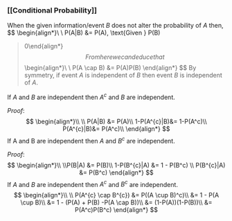 ### [[Conditional Probability]]
When the given information/event $B$ does not alter the probability of $A$ then,
$$
	\begin{align*}\\
\\ P(A|B) &= P(A), \text{Given } P(B)
 > 0\end{align*}
$$
From here we can deduce that 
$$
\begin{align*}\\
\\ P(A \cap B) &= P(A)P(B)
\end{align*}
$$
By symmetry, if event $A$ is independent of $B$ then event $B$ is independent of $A$.

If $A$ and $B$ are independent then $A^c$ and $B$ are independent.

*Proof*:
$$
\begin{align*}\\
\\ P(A|B) &= P(A)\\
1-P(A^{c}|B)&= 1-P(A^c)\\
P(A^{c}|B)&= P(A^c)\\
\end{align*}
$$
If A and B are independent then $A$ and $B^c$ are independent.

*Proof*:
$$
\begin{align*}\\
\\P(B|A) &= P(B)\\
  1-P(B^{c}|A) &= 1 - P(B^c) 
\\ P(B^{c}|A) &= P(B^c)
\end{align*}
$$
If $A$ and $B$ are independent then $A^c$ and $B^c$ are independent.
$$
\begin{align*}\\
\\ P(A^{c} \cap B^{c}) &= P((A \cup B)^c)\\
&= 1 - P(A \cup B)\\
&= 1 - (P(A) + P(B) -P(A \cap B))\\
&= (1-P(A))(1-P(B))\\
&= P(A^c)P(B^c)
\end{align*}
$$
